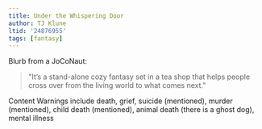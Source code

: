 ```yaml
---
title: Under the Whispering Door
author: TJ Klune
ltid: '24876955'
tags: [fantasy]
---
```


Blurb from a JoCoNaut:

> "It’s a stand-alone cozy fantasy set in a tea shop that helps people cross
> over from the living world to what comes next."

Content Warnings include death, grief, suicide (mentioned), murder (mentioned),
child death (mentioned), animal death (there is a ghost dog), mental illness
